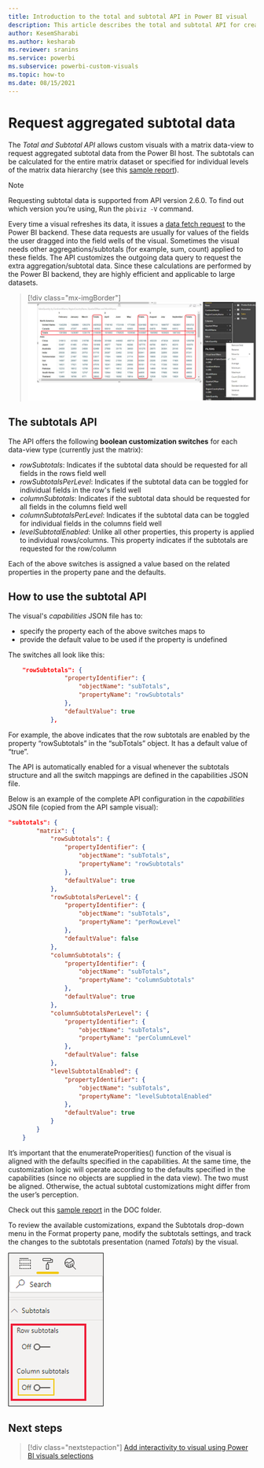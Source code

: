 ```yaml
---
title: Introduction to the total and subtotal API in Power BI visual
description: This article describes the total and subtotal API for creating Power BI visuals.
author: KesemSharabi
ms.author: kesharab
ms.reviewer: sranins
ms.service: powerbi
ms.subservice: powerbi-custom-visuals
ms.topic: how-to
ms.date: 08/15/2021
---
```


# Request aggregated subtotal data

The *Total and Subtotal API* allows custom visuals with a matrix data-view to request aggregated subtotal data from the Power BI host. The subtotals can be calculated for the entire matrix dataset or specified for individual levels of the matrix data hierarchy (see this [sample report](https://github.com/microsoft/Powerbi-Visuals-SampleMatrix/tree/master/doc)).

>[!NOTE]
>Requesting subtotal data is supported from API version 2.6.0. To find out which version you’re using, Run the `pbiviz -V` command.

Every time a visual refreshes its data, it issues a [data fetch request](fetch-more-data.md) to the Power BI backend. These data requests are usually for values of the fields the user dragged into the field wells of the visual. Sometimes the visual needs other aggregations/subtotals (for example, sum, count) applied to these fields. The API customizes the outgoing data query to request the extra aggregation/subtotal data. Since these calculations are performed by the Power BI backend, they are highly efficient and applicable to large datasets.

> [!div class="mx-imgBorder"]
>![Screenshot of visual with subtotals row and columns highlighted.](media/total-subtotal-api/subtotal-visual-results.png)

## The subtotals API

The API offers the following **boolean customization switches** for each data-view type (currently just the matrix):

* *rowSubtotals*: Indicates if the subtotal data should be requested for all fields in the rows field well
* *rowSubtotalsPerLevel*: Indicates if the subtotal data can be toggled for individual fields in the row's field well
* *columnSubtotals*: Indicates if the subtotal data should be requested for all fields in the columns field well
* *columnSubtotalsPerLevel*: Indicates if the subtotal data can be toggled for individual fields in the columns field well
* *levelSubtotalEnabled*: Unlike all other properties, this property is applied to individual rows/columns. This property indicates if the subtotals are requested for the row/column

Each of the above switches is assigned a value based on the related properties in the property pane and the defaults.

## How to use the subtotal API

The visual's *capabilities* JSON file has to:

* specify the property each of the above switches maps to
* provide the default value to be used if the property is undefined

The switches all look like this:

```json
    "rowSubtotals": { 
                "propertyIdentifier": { 
                    "objectName": "subTotals", 
                    "propertyName": "rowSubtotals" 
                }, 
                "defaultValue": true 
            },
```

For example, the above indicates that the row subtotals are enabled by the property “rowSubtotals” in the “subTotals” object. It has a default value of “true”.

The API is automatically enabled for a visual whenever the subtotals structure and all the switch mappings are defined in the capabilities JSON file.

Below is an example of the complete API configuration in the *capabilities* JSON file (copied from the API sample visual):

```json
"subtotals": { 
        "matrix": { 
            "rowSubtotals": { 
                "propertyIdentifier": { 
                    "objectName": "subTotals", 
                    "propertyName": "rowSubtotals" 
                }, 
                "defaultValue": true 
            }, 
            "rowSubtotalsPerLevel": { 
                "propertyIdentifier": { 
                    "objectName": "subTotals", 
                    "propertyName": "perRowLevel" 
                }, 
                "defaultValue": false 
            }, 
            "columnSubtotals": { 
                "propertyIdentifier": { 
                    "objectName": "subTotals", 
                    "propertyName": "columnSubtotals" 
                }, 
                "defaultValue": true 
            }, 
            "columnSubtotalsPerLevel": { 
                "propertyIdentifier": { 
                    "objectName": "subTotals", 
                    "propertyName": "perColumnLevel" 
                }, 
                "defaultValue": false 
            }, 
            "levelSubtotalEnabled": { 
                "propertyIdentifier": { 
                    "objectName": "subTotals", 
                    "propertyName": "levelSubtotalEnabled" 
                }, 
                "defaultValue": true 
            } 
        } 
    }
```

It’s important that the enumerateProperities() function of the visual is aligned with the defaults specified in the capabilities. At the same time, the customization logic will operate according to the defaults specified in the capabilities (since no objects are supplied in the data view). The two must be aligned. Otherwise, the actual subtotal customizations might differ from the user’s perception.

Check out this [sample report](https://github.com/Microsoft/Powerbi-Visuals-SampleMatrix) in the DOC folder.

To review the available customizations, expand the Subtotals drop-down menu in the Format property pane, modify the subtotals settings, and track the changes to the subtotals presentation (named *Totals*) by the visual.

![Subtotals drop-down menu](../../visuals/media/desktop-matrix-visual/power-bi-subtotal.png)

## Next steps

>[!div class="nextstepaction"]
>[Add interactivity to visual using Power BI visuals selections](selection-api.md)
